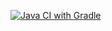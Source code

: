 [![Java CI with Gradle](https://github.com/olesyagrishina/Idea06/actions/workflows/gradle.yml/badge.svg)](https://github.com/olesyagrishina/Idea06/actions/workflows/gradle.yml)